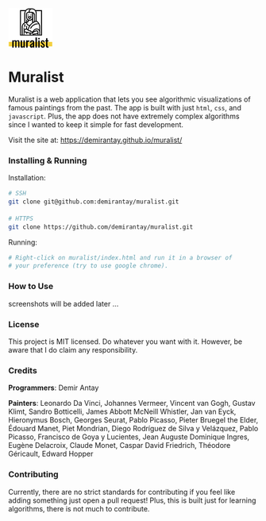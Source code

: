 <img src="branding/logo.png" height="80px">

# Muralist

Muralist is a web application that lets you see algorithmic visualizations of famous paintings from the past. The app is built with just `html`, `css`, and `javascript`. Plus, the app does not have extremely complex algorithms since I wanted to keep it simple for fast development.

Visit the site at: https://demirantay.github.io/muralist/

### Installing & Running

Installation:
```sh
# SSH
git clone git@github.com:demirantay/muralist.git

# HTTPS
git clone https://github.com/demirantay/muralist.git
```

Running:
```sh
# Right-click on muralist/index.html and run it in a browser of
# your preference (try to use google chrome).
```

### How to Use

screenshots will be added later ...

### License

This project is MIT licensed. Do whatever you want with it. However, be aware that I do claim any responsibility.

### Credits

__Programmers__: Demir Antay

__Painters__: Leonardo Da Vinci, Johannes Vermeer, Vincent van Gogh, Gustav Klimt, Sandro Botticelli, James Abbott McNeill Whistler, Jan van Eyck, Hieronymus Bosch, Georges Seurat, Pablo Picasso, Pieter Bruegel the Elder, Édouard Manet, Piet Mondrian, Diego Rodríguez de Silva y Velázquez, Pablo Picasso, Francisco de Goya y Lucientes, Jean Auguste Dominique Ingres, Eugène Delacroix, Claude Monet, Caspar David Friedrich, Théodore Géricault, Edward Hopper

### Contributing

Currently, there are no strict standards for contributing if you feel like adding something just open a pull request! Plus, this is built just for learning algorithms, there is not much to contribute.
